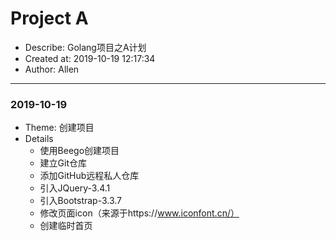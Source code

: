 # Project A
- Describe: Golang项目之A计划
- Created at: 2019-10-19 12:17:34
- Author: Allen

---

### 2019-10-19
- Theme: 创建项目
- Details
  - 使用Beego创建项目
  - 建立Git仓库
  - 添加GitHub远程私人仓库
  - 引入JQuery-3.4.1
  - 引入Bootstrap-3.3.7
  - 修改页面icon（来源于https://www.iconfont.cn/）
  - 创建临时首页